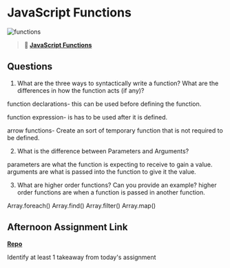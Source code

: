 # JavaScript Functions

![functions](https://bcw.blob.core.windows.net/public/img/function-anatomy.jpg)

> **📖 [JavaScript Functions](https://codeworksacademy.com/fs-student-guide/resources/wk2/02-Functions)**

## Questions

1. What are the three ways to syntactically write a function? What are the differences in how the function acts (if any)?

function declarations- this can be used before defining the function. 

function expression- is has to be used after it is defined. 

arrow functions- Create an sort of temporary function that is not required to be defined.

2. What is the difference between Parameters and Arguments?

parameters are what the function is expecting to receive to gain a value.
arguments are what is passed into the function to give it the value. 

3. What are higher order functions? Can you provide an example?
higher order functions are when a function is passed in another function.

Array.foreach()
Array.find()
Array.filter()
Array.map()


## Afternoon Assignment Link

**[Repo](https://bdvassar.github.io/packageSort/)**

Identify at least 1 takeaway from today's assignment
